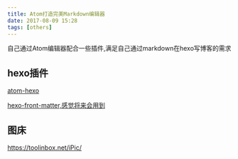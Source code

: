 ```yaml
---
title: Atom打造完美Markdown编辑器
date: 2017-08-09 15:28
tags: [others]
---
```

自己通过Atom编辑器配合一些插件,满足自己通过markdown在hexo写博客的需求<!--more-->

## hexo插件
[atom-hexo](https://atom.io/packages/atom-hexo)

[hexo-front-matter,感觉将来会用到](https://atom.io/packages/hexo-front-matter)

## 图床
https://toolinbox.net/iPic/
